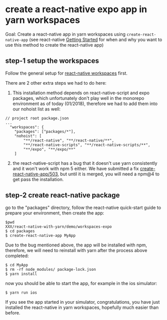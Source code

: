 # create a react-native expo app in yarn workspaces

Goal: Create a react-native app in yarn workspaces using `create-react-native-app` (see react-native [Getting Started](https://facebook.github.io/react-native/docs/getting-started.html) for when and why you want to use this method to create the react-native app)

## step-1 setup the workspaces
Follow the general setup for [react-native workspaces](../README.md) first. 

There are 2 other extra steps we had to do here:

1. This installation method depends on react-native-script and expo packages, which unfortunately don't play well in the monorepo environment as of today (01/2018), therefore we had to add them into our nohoist list as well:
```
// project root package.json
...
  "workspaces": {
    "packages": ["packages/*"],
    "nohoist": [
        "**/react-native", "**/react-native/**",
        "**/react-native-scripts", "**/react-native-scripts/**",
        "**/expo", "**/expo/**"
    ]
```

2. the react-native-script has a bug that it doesn't use yarn consistently and it won't work with npm 5 either. We have submitted a fix [create-react-native-app/503](https://github.com/react-community/create-react-native-app/pull/503), but until it is merged, you will need a npm@4 to get pass the installation.

## step-2 create react-native package
go to the "packages" directory, follow the react-native quick-start guide to prepare your environment, then create the app:
```
$pwd
XXX/react-native-with-yarn/demo/workspaces-expo
$ cd packages
$ create-react-native-app MyApp
```
Due to the bug mentioned above, the app will be installed with npm, therefore, we will need to reinstall with yarn after the process above completed: 
```
$ cd MyApp
$ rm -rf node_modules/ package-lock.json 
$ yarn install
```
now you should be able to start the app, for example in the ios simulator:
```
$ yarn run ios
```
If you see the app started in your simulator, congratulations, you have just installed the react-native in yarn workspaces, hopefully much easier than before.






